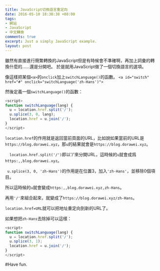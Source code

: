 ```yaml
---
title: JavaScript切換語言重定向
date: 2016-05-10 18:38:38 +08:00
tags:
- 網站
- JavaScript
- 中文轉換
comments: true
excerpt: Just a simply JavaScript example.
layout: post
---
```


雖然有直接進行簡繁轉換的JavaScript但是有時候會不準確啊，再加上詞彙的轉換什麼的……還是分開吧。
於是就用JavaScript做了一個切換語言的選項。

像這樣把某個`<a>`的`onclick`加上`switchLanguage()`的函數。
`<a id="switch" href="#" onclick="switchLanguage('zh-Hans')">`

然後定義一個`switchLanguage()`的函數：
```JavaScript
<script>
function switchLanguage(lang) {
  u = location.href.split('/');
  u.splice(3, 0, lang);
  location.href = u.join('/');
}
</script>
```

`location.href`的作用就是返回當前頁面的URL，比如說如果當前的URL是`https://blog.dorawei.xyz`，那`u`的結果就會是`https://blog.dorawei.xyz`。

`  location.href.split('/')`即以'/'來分開URL，這時候的`u`就會成爲`https:,,blog.dorawei.xyz`。

` u.splice(3, 0, 'zh-Hans')`的作用是在位置3，加入`'zh-Hans'`，並移除0個項目。

所以這時候的`u`就會變成`https:,,blog.dorawei.xyz,zh-Hans`。

再用`'/'`來組合起來，就變成了`https://blog.dorawei.xyz/zh-Hans`。

`location.href=URL`就可以把地址重定向到新的URL了。

如果想把`zh-Hans`去除掉可以這樣：
```JavaScript
<script>
function switchLanguage(lang) {
  u = location.href.split('/');
  u.splice(3, 1);
  location.href = u.join('/');
}
</script>
```

#Have fun.
